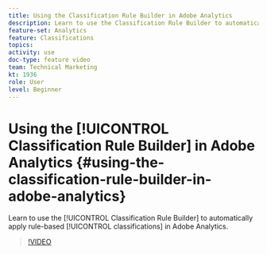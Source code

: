 ```yaml
---
title: Using the Classification Rule Builder in Adobe Analytics 
description: Learn to use the Classification Rule Builder to automatically apply rule-based classifications in Adobe Analytics. 
feature-set: Analytics
feature: Classifications
topics: 
activity: use
doc-type: feature video
team: Technical Marketing
kt: 1936
role: User
level: Beginner
---
```

# Using the [!UICONTROL Classification Rule Builder] in Adobe Analytics {#using-the-classification-rule-builder-in-adobe-analytics}

Learn to use the [!UICONTROL Classification Rule Builder] to automatically apply rule-based [!UICONTROL classifications] in Adobe Analytics.

>[!VIDEO](https://video.tv.adobe.com/v/25884?quality=12&learn=on)
